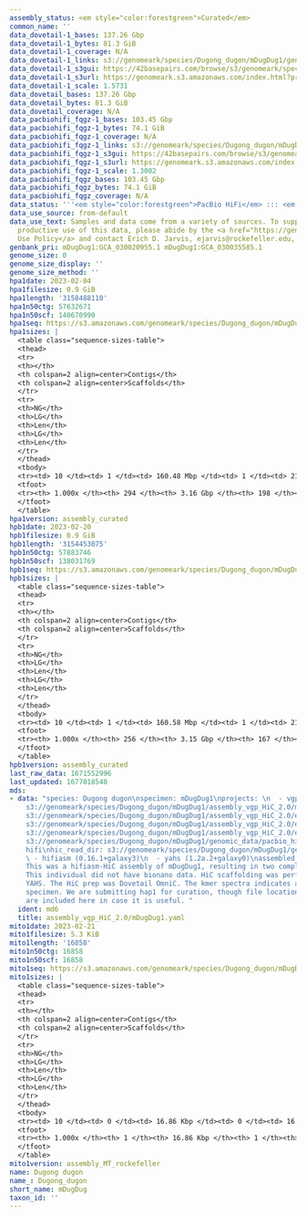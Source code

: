 ```yaml
---
assembly_status: <em style="color:forestgreen">Curated</em>
common_name: ''
data_dovetail-1_bases: 137.26 Gbp
data_dovetail-1_bytes: 81.3 GiB
data_dovetail-1_coverage: N/A
data_dovetail-1_links: s3://genomeark/species/Dugong_dugon/mDugDug1/genomic_data/dovetail/<br>
data_dovetail-1_s3gui: https://42basepairs.com/browse/s3/genomeark/species/Dugong_dugon/mDugDug1/genomic_data/dovetail/
data_dovetail-1_s3url: https://genomeark.s3.amazonaws.com/index.html?prefix=species/Dugong_dugon/mDugDug1/genomic_data/dovetail/
data_dovetail-1_scale: 1.5731
data_dovetail_bases: 137.26 Gbp
data_dovetail_bytes: 81.3 GiB
data_dovetail_coverage: N/A
data_pacbiohifi_fqgz-1_bases: 103.45 Gbp
data_pacbiohifi_fqgz-1_bytes: 74.1 GiB
data_pacbiohifi_fqgz-1_coverage: N/A
data_pacbiohifi_fqgz-1_links: s3://genomeark/species/Dugong_dugon/mDugDug1/genomic_data/pacbio_hifi/<br>
data_pacbiohifi_fqgz-1_s3gui: https://42basepairs.com/browse/s3/genomeark/species/Dugong_dugon/mDugDug1/genomic_data/pacbio_hifi/
data_pacbiohifi_fqgz-1_s3url: https://genomeark.s3.amazonaws.com/index.html?prefix=species/Dugong_dugon/mDugDug1/genomic_data/pacbio_hifi/
data_pacbiohifi_fqgz-1_scale: 1.3002
data_pacbiohifi_fqgz_bases: 103.45 Gbp
data_pacbiohifi_fqgz_bytes: 74.1 GiB
data_pacbiohifi_fqgz_coverage: N/A
data_status: '''<em style="color:forestgreen">PacBio HiFi</em> ::: <em style="color:forestgreen">Dovetail</em>'''
data_use_source: from-default
data_use_text: Samples and data come from a variety of sources. To support fair and
  productive use of this data, please abide by the <a href="https://genome10k.soe.ucsc.edu/data-use-policies/">Data
  Use Policy</a> and contact Erich D. Jarvis, ejarvis@rockefeller.edu, with any questions.
genbank_pri: mDugDug1:GCA_030020955.1 mDugDug1:GCA_030035585.1
genome_size: 0
genome_size_display: ''
genome_size_method: ''
hpa1date: 2023-02-04
hpa1filesize: 0.9 GiB
hpa1length: '3158488110'
hpa1n50ctg: 57632671
hpa1n50scf: 140670990
hpa1seq: https://s3.amazonaws.com/genomeark/species/Dugong_dugon/mDugDug1/assembly_curated/mDugDug1.hap1.cur.20230204.fasta.gz
hpa1sizes: |
  <table class="sequence-sizes-table">
  <thead>
  <tr>
  <th></th>
  <th colspan=2 align=center>Contigs</th>
  <th colspan=2 align=center>Scaffolds</th>
  </tr>
  <tr>
  <th>NG</th>
  <th>LG</th>
  <th>Len</th>
  <th>LG</th>
  <th>Len</th>
  </tr>
  </thead>
  <tbody>
  <tr><td> 10 </td><td> 1 </td><td> 160.48 Mbp </td><td> 1 </td><td> 211.02 Mbp </td></tr><tr><td> 20 </td><td> 4 </td><td> 104.60 Mbp </td><td> 2 </td><td> 198.60 Mbp </td></tr><tr><td> 30 </td><td> 7 </td><td> 90.16 Mbp </td><td> 4 </td><td> 196.39 Mbp </td></tr><tr><td> 40 </td><td> 11 </td><td> 78.20 Mbp </td><td> 6 </td><td> 177.38 Mbp </td></tr><tr style="background-color:#cccccc;"><td> 50 </td><td> 16 </td><td style="background-color:#88ff88;"> 57.63 Mbp </td><td> 8 </td><td style="background-color:#88ff88;"> 140.67 Mbp </td></tr><tr><td> 60 </td><td> 21 </td><td> 51.93 Mbp </td><td> 10 </td><td> 130.05 Mbp </td></tr><tr><td> 70 </td><td> 29 </td><td> 36.37 Mbp </td><td> 13 </td><td> 115.46 Mbp </td></tr><tr><td> 80 </td><td> 38 </td><td> 29.72 Mbp </td><td> 15 </td><td> 102.87 Mbp </td></tr><tr><td> 90 </td><td> 52 </td><td> 18.67 Mbp </td><td> 19 </td><td> 79.54 Mbp </td></tr><tr><td> 100 </td><td> 293 </td><td> 6.77 Kbp </td><td> 197 </td><td> 6.77 Kbp </td></tr></tbody>
  <tfoot>
  <tr><th> 1.000x </th><th> 294 </th><th> 3.16 Gbp </th><th> 198 </th><th> 3.16 Gbp </th></tr>
  </tfoot>
  </table>
hpa1version: assembly_curated
hpb1date: 2023-02-20
hpb1filesize: 0.9 GiB
hpb1length: '3154453075'
hpb1n50ctg: 57883746
hpb1n50scf: 138031769
hpb1seq: https://s3.amazonaws.com/genomeark/species/Dugong_dugon/mDugDug1/assembly_curated/mDugDug1.hap2.decon.20230220.fasta.gz
hpb1sizes: |
  <table class="sequence-sizes-table">
  <thead>
  <tr>
  <th></th>
  <th colspan=2 align=center>Contigs</th>
  <th colspan=2 align=center>Scaffolds</th>
  </tr>
  <tr>
  <th>NG</th>
  <th>LG</th>
  <th>Len</th>
  <th>LG</th>
  <th>Len</th>
  </tr>
  </thead>
  <tbody>
  <tr><td> 10 </td><td> 1 </td><td> 160.58 Mbp </td><td> 1 </td><td> 210.93 Mbp </td></tr><tr><td> 20 </td><td> 3 </td><td> 139.13 Mbp </td><td> 2 </td><td> 198.89 Mbp </td></tr><tr><td> 30 </td><td> 7 </td><td> 81.40 Mbp </td><td> 4 </td><td> 196.82 Mbp </td></tr><tr><td> 40 </td><td> 11 </td><td> 70.99 Mbp </td><td> 6 </td><td> 176.99 Mbp </td></tr><tr style="background-color:#cccccc;"><td> 50 </td><td> 16 </td><td style="background-color:#88ff88;"> 57.88 Mbp </td><td> 8 </td><td style="background-color:#88ff88;"> 138.03 Mbp </td></tr><tr><td> 60 </td><td> 21 </td><td> 49.42 Mbp </td><td> 10 </td><td> 129.61 Mbp </td></tr><tr><td> 70 </td><td> 28 </td><td> 37.80 Mbp </td><td> 13 </td><td> 115.50 Mbp </td></tr><tr><td> 80 </td><td> 38 </td><td> 28.11 Mbp </td><td> 16 </td><td> 83.83 Mbp </td></tr><tr><td> 90 </td><td> 54 </td><td> 16.26 Mbp </td><td> 19 </td><td> 78.52 Mbp </td></tr><tr><td> 100 </td><td> 255 </td><td> 7.91 Kbp </td><td> 166 </td><td> 7.91 Kbp </td></tr></tbody>
  <tfoot>
  <tr><th> 1.000x </th><th> 256 </th><th> 3.15 Gbp </th><th> 167 </th><th> 3.15 Gbp </th></tr>
  </tfoot>
  </table>
hpb1version: assembly_curated
last_raw_data: 1671552996
last_updated: 1677018540
mds:
- data: "species: Dugong dugon\nspecimen: mDugDug1\nprojects: \n  - vgp\nhap1: s3://genomeark/species/Dugong_dugon/mDugDug1/assembly_vgp_HiC_2.0/mDugDug1.HiC.hap1.20221214.fasta.gz\nhap2:
    s3://genomeark/species/Dugong_dugon/mDugDug1/assembly_vgp_HiC_2.0/mDugDug1.HiC.hap2.20221214.fasta.gz\npretext_hap1:
    s3://genomeark/species/Dugong_dugon/mDugDug1/assembly_vgp_HiC_2.0/evaluation/hap1/pretext/mDugDug1_hap1__s2_heatmap.pretext\npretext_hap2:
    s3://genomeark/species/Dugong_dugon/mDugDug1/assembly_vgp_HiC_2.0/evaluation/hap2/pretext/mDugDug1_hap2__s2_heatmap.pretext\nkmer_spectra_img:
    s3://genomeark/species/Dugong_dugon/mDugDug1/assembly_vgp_HiC_2.0/evaluation/merqury/mDugDug1_png/\npacbio_read_dir:
    s3://genomeark/species/Dugong_dugon/mDugDug1/genomic_data/pacbio_hifi/\npacbio_read_type:
    hifi\nhic_read_dir: s3://genomeark/species/Dugong_dugon/mDugDug1/genomic_data/dovetail/\npipeline:\n
    \ - hifiasm (0.16.1+galaxy3)\n  - yahs (1.2a.2+galaxy0)\nassembled_by_group: Rockefeller\nnotes:
    This was a hifiasm-HiC assembly of mDugDug1, resulting in two complete haplotypes.
    This individual did not have bionano data. HiC scaffolding was performed with
    YAHS. The HiC prep was Dovetail OmniC. The kmer spectra indicates a homogametic
    specimen. We are submitting hap1 for curation, though file locations for hap2
    are included here in case it is useful. "
  ident: md6
  title: assembly_vgp_HiC_2.0/mDugDug1.yaml
mito1date: 2023-02-21
mito1filesize: 5.3 KiB
mito1length: '16858'
mito1n50ctg: 16858
mito1n50scf: 16858
mito1seq: https://s3.amazonaws.com/genomeark/species/Dugong_dugon/mDugDug1/assembly_MT_rockefeller/mDugDug1.MT.20230221.fasta.gz
mito1sizes: |
  <table class="sequence-sizes-table">
  <thead>
  <tr>
  <th></th>
  <th colspan=2 align=center>Contigs</th>
  <th colspan=2 align=center>Scaffolds</th>
  </tr>
  <tr>
  <th>NG</th>
  <th>LG</th>
  <th>Len</th>
  <th>LG</th>
  <th>Len</th>
  </tr>
  </thead>
  <tbody>
  <tr><td> 10 </td><td> 0 </td><td> 16.86 Kbp </td><td> 0 </td><td> 16.86 Kbp </td></tr><tr><td> 20 </td><td> 0 </td><td> 16.86 Kbp </td><td> 0 </td><td> 16.86 Kbp </td></tr><tr><td> 30 </td><td> 0 </td><td> 16.86 Kbp </td><td> 0 </td><td> 16.86 Kbp </td></tr><tr><td> 40 </td><td> 0 </td><td> 16.86 Kbp </td><td> 0 </td><td> 16.86 Kbp </td></tr><tr style="background-color:#cccccc;"><td> 50 </td><td> 0 </td><td style="background-color:#ff8888;"> 16.86 Kbp </td><td> 0 </td><td style="background-color:#ff8888;"> 16.86 Kbp </td></tr><tr><td> 60 </td><td> 0 </td><td> 16.86 Kbp </td><td> 0 </td><td> 16.86 Kbp </td></tr><tr><td> 70 </td><td> 0 </td><td> 16.86 Kbp </td><td> 0 </td><td> 16.86 Kbp </td></tr><tr><td> 80 </td><td> 0 </td><td> 16.86 Kbp </td><td> 0 </td><td> 16.86 Kbp </td></tr><tr><td> 90 </td><td> 0 </td><td> 16.86 Kbp </td><td> 0 </td><td> 16.86 Kbp </td></tr><tr><td> 100 </td><td> 0 </td><td> 16.86 Kbp </td><td> 0 </td><td> 16.86 Kbp </td></tr></tbody>
  <tfoot>
  <tr><th> 1.000x </th><th> 1 </th><th> 16.86 Kbp </th><th> 1 </th><th> 16.86 Kbp </th></tr>
  </tfoot>
  </table>
mito1version: assembly_MT_rockefeller
name: Dugong dugon
name_: Dugong_dugon
short_name: mDugDug
taxon_id: ''
---
```

